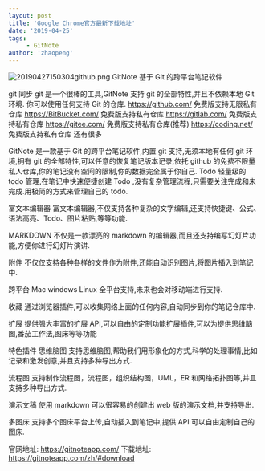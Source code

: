 ```yaml
---
layout: post
title: 'Google Chrome官方最新下载地址'
date: '2019-04-25'
tags:
     - GitNote
author: 'zhaopeng'
---
```

![20190427150304github.png](1)
GitNote 基于 Git 的跨平台笔记软件

git 同步
git 是一个很棒的工具,GitNote 支持 git 的全部特性,并且不依赖本地 Git 环境. 你可以使用任何支持 Git 的仓库.
https://github.com/ 免费版支持无限私有仓库
https://BitBucket.com/ 免费版支持私有仓库
https://gitlab.com/ 免费版支持私有仓库
https://gitee.com/ 免费版支持私有仓库(推荐)
https://coding.net/ 免费版支持私有仓库
还有很多

GitNote 是一款基于 Git 的跨平台笔记软件,内置 git 支持,无须本地有任何 git 环境,拥有 git 的全部特性,可以任意的恢复笔记版本记录,依托 github 的免费不限量私人仓库,你的笔记没有空间的限制,你的数据完全属于你自己.
Todo
轻量级的 todo 管理,在笔记中快速便捷创建 Todo ,没有复杂管理流程,只需要关注完成和未完成.用极简的方式来管理自己的 todo.

富文本编辑器
富文本编辑器,不仅支持各种复杂的文字编辑,还支持快捷键、公式、语法高亮、Todo、图片粘贴,等等功能.

MARKDOWN
不仅是一款漂亮的 markdown 的编辑器,而且还支持编写幻灯片功能,方便你进行幻灯片演讲.

附件
不仅仅支持各种各样的文件作为附件,还能自动识别图片,将图片插入到笔记中.

跨平台
Mac windows Linux 全平台支持,未来也会对移动端进行支持.

收藏
通过浏览器插件,可以收集网络上面的任何内容,自动同步到你的笔记仓库中.

扩展
提供强大丰富的扩展 API,可以自由的定制功能扩展插件,可以为提供思维脑图,番茄工作法,图床等等功能

特色插件
思维脑图
支持思维脑图,帮助我们用形象化的方式,科学的处理事情,比如记录和激发创意,并且支持多种导出方式.

流程图
支持制作流程图，流程图，组织结构图，UML，ER 和网络拓扑图等,并且支持多种导出方式.

演示文稿
使用 markdown 可以很容易的创建出 web 版的演示文档,并支持导出.

多图床
支持多个图床平台上传,自动插入到笔记中,提供 API 可以自由定制自己的图床.

官网地址:
https://gitnoteapp.com/
下载地址:
https://gitnoteapp.com/zh/#download
